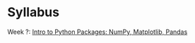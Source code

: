 # Syllabus

Week ?: [Intro to Python Packages: NumPy, Matplotlib, Pandas](https://colab.research.google.com/github/pyclub-cu/classes/blob/master/Week_7_Data_Visualization.ipynb)

 
